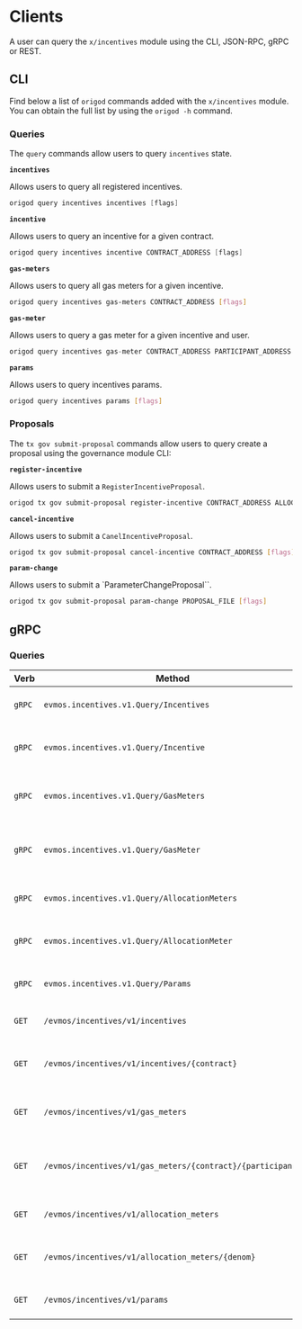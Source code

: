 <!--
order: 8
-->

# Clients

A user can query the `x/incentives` module using the CLI, JSON-RPC, gRPC or REST.

## CLI

Find below a list of `origod` commands added with the `x/incentives` module. You can obtain the full list by using the `origod -h` command.

### Queries

The `query` commands allow users to query `incentives` state.

**`incentives`**

Allows users to query all registered incentives.

```go
origod query incentives incentives [flags]
```

**`incentive`**

Allows users to query an incentive for a given contract.

```go
origod query incentives incentive CONTRACT_ADDRESS [flags]
```

**`gas-meters`**

Allows users to query all gas meters for a given incentive.

```bash
origod query incentives gas-meters CONTRACT_ADDRESS [flags]
```

**`gas-meter`**

Allows users to query a gas meter for a given incentive and user.

```go
origod query incentives gas-meter CONTRACT_ADDRESS PARTICIPANT_ADDRESS [flags]
```

**`params`**

Allows users to query incentives params.

```bash
origod query incentives params [flags]
```

### Proposals

The `tx gov submit-proposal` commands allow users to query create a proposal using the governance module CLI:

**`register-incentive`**

Allows users to submit a `RegisterIncentiveProposal`.

```bash
origod tx gov submit-proposal register-incentive CONTRACT_ADDRESS ALLOCATION EPOCHS [flags]
```

**`cancel-incentive`**

Allows users to submit a `CanelIncentiveProposal`.

```bash
origod tx gov submit-proposal cancel-incentive CONTRACT_ADDRESS [flags]
```

**`param-change`**

Allows users to submit a `ParameterChangeProposal``.

```bash
origod tx gov submit-proposal param-change PROPOSAL_FILE [flags]
```

## gRPC

### Queries

| Verb   | Method                                                     | Description                                   |
| ------ | ---------------------------------------------------------- | --------------------------------------------- |
| `gRPC` | `evmos.incentives.v1.Query/Incentives`                     | Gets all registered incentives                |
| `gRPC` | `evmos.incentives.v1.Query/Incentive`                      | Gets incentive for a given contract           |
| `gRPC` | `evmos.incentives.v1.Query/GasMeters`                      | Gets gas meters for a given incentive         |
| `gRPC` | `evmos.incentives.v1.Query/GasMeter`                       | Gets gas meter for a given incentive and user |
| `gRPC` | `evmos.incentives.v1.Query/AllocationMeters`               | Gets all allocation meters                    |
| `gRPC` | `evmos.incentives.v1.Query/AllocationMeter`                | Gets allocation meter for a denom             |
| `gRPC` | `evmos.incentives.v1.Query/Params`                         | Gets incentives params                        |
| `GET`  | `/evmos/incentives/v1/incentives`                          | Gets all registered incentives                |
| `GET`  | `/evmos/incentives/v1/incentives/{contract}`               | Gets incentive for a given contract           |
| `GET`  | `/evmos/incentives/v1/gas_meters`                          | Gets gas meters for a given incentive         |
| `GET`  | `/evmos/incentives/v1/gas_meters/{contract}/{participant}` | Gets gas meter for a given incentive and user |
| `GET`  | `/evmos/incentives/v1/allocation_meters`                   | Gets all allocation meters                    |
| `GET`  | `/evmos/incentives/v1/allocation_meters/{denom}`           | Gets allocation meter for a denom             |
| `GET`  | `/evmos/incentives/v1/params`                              | Gets incentives params                        |
